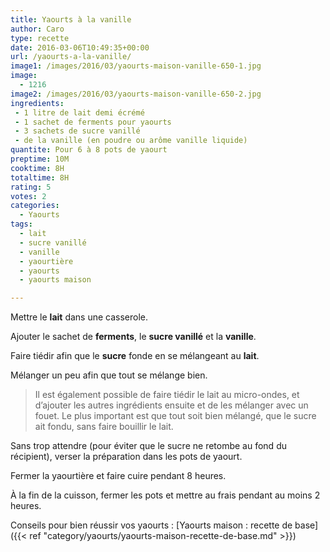 ```yaml
---
title: Yaourts à la vanille
author: Caro
type: recette
date: 2016-03-06T10:49:35+00:00
url: /yaourts-a-la-vanille/
image1: /images/2016/03/yaourts-maison-vanille-650-1.jpg
image:
  - 1216
image2: /images/2016/03/yaourts-maison-vanille-650-2.jpg
ingredients:
 - 1 litre de lait demi écrémé
 - 1 sachet de ferments pour yaourts
 - 3 sachets de sucre vanillé
 - de la vanille (en poudre ou arôme vanille liquide)
quantite: Pour 6 à 8 pots de yaourt
preptime: 10M
cooktime: 8H
totaltime: 8H
rating: 5
votes: 2
categories:
  - Yaourts
tags:
  - lait
  - sucre vanillé
  - vanille
  - yaourtière
  - yaourts
  - yaourts maison

---
```

Mettre le **lait** dans une casserole.

Ajouter le sachet de **ferments**, le **sucre vanillé** et la **vanille**.

Faire tiédir afin que le **sucre** fonde en se mélangeant au **lait**.

Mélanger un peu afin que tout se mélange bien.

> Il est également possible de faire tiédir le lait au micro-ondes, et d&rsquo;ajouter les autres ingrédients ensuite et de les mélanger avec un fouet. Le plus important est que tout soit bien mélangé, que le sucre ait fondu, sans faire bouillir le lait.

Sans trop attendre (pour éviter que le sucre ne retombe au fond du récipient), verser la préparation dans les pots de yaourt.

Fermer la yaourtière et faire cuire pendant 8 heures.

À la fin de la cuisson, fermer les pots et mettre au frais pendant au moins 2 heures.

Conseils pour bien réussir vos yaourts : [Yaourts maison : recette de base]({{< ref "category/yaourts/yaourts-maison-recette-de-base.md" >}})
